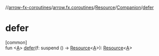 //[arrow-fx-coroutines](../../../../index.md)/[arrow.fx.coroutines](../../index.md)/[Resource](../index.md)/[Companion](index.md)/[defer](defer.md)

# defer

[common]\
fun &lt;[A](defer.md)&gt; [defer](defer.md)(f: suspend () -&gt; [Resource](../index.md)&lt;[A](defer.md)&gt;): [Resource](../index.md)&lt;[A](defer.md)&gt;
